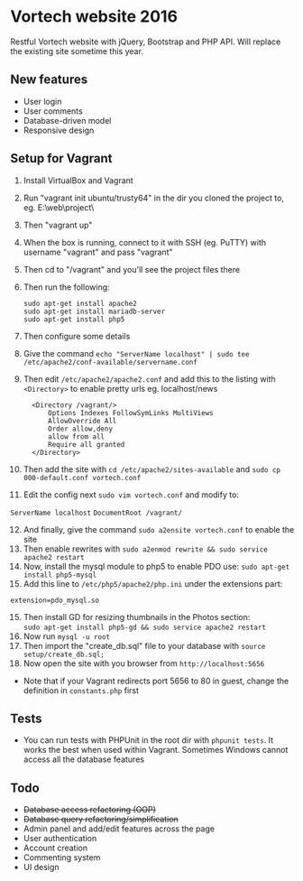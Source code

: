 # Vortech website 2016
Restful Vortech website with jQuery, Bootstrap and PHP API. Will replace the existing site sometime this year.

## New features
* User login  
* User comments  
* Database-driven model  
* Responsive design  

## Setup for Vagrant
1. Install VirtualBox and Vagrant
2. Run "vagrant init ubuntu/trusty64" in the dir you cloned the project to, eg. E:\web\project\
3. Then "vagrant up"
4. When the box is running, connect to it with SSH (eg. PuTTY) with username "vagrant" and pass "vagrant"
5. Then cd to "/vagrant" and you'll see the project files there
6. Then run the following:

   `sudo apt-get install apache2`  
   `sudo apt-get install mariadb-server`  
   `sudo apt-get install php5`  

7. Then configure some details
8. Give the command `echo "ServerName localhost" | sudo tee /etc/apache2/conf-available/servername.conf`
9. Then edit `/etc/apache2/apache2.conf` and add this to the listing with `<Directory>` to enable pretty urls eg. localhost/news

   ```
     <Directory /vagrant/>  
         Options Indexes FollowSymLinks MultiViews  
         AllowOverride All  
         Order allow,deny  
         allow from all  
         Require all granted  
     </Directory>  
   ```

10. Then add the site with `cd /etc/apache2/sites-available` and `sudo cp 000-default.conf vortech.conf`
11. Edit the config next `sudo vim vortech.conf` and modify to:  

   `ServerName localhost`
   `DocumentRoot /vagrant/`

12. And finally, give the command `sudo a2ensite vortech.conf` to enable the site
13. Then enable rewrites with `sudo a2enmod rewrite && sudo service apache2 restart`
14. Now, install the mysql module to php5 to enable PDO use: `sudo apt-get install php5-mysql`
14. Add this line to `/etc/php5/apache2/php.ini` under the extensions part:

  `extension=pdo_mysql.so`

15. Then install GD for resizing thumbnails in the Photos section:  
    `sudo apt-get install php5-gd && sudo service apache2 restart`
16. Now run `mysql -u root`
17. Then import the "create_db.sql" file to your database with `source setup/create_db.sql;`
18. Now open the site with you browser from `http://localhost:5656`
 * Note that if your Vagrant redirects port 5656 to 80 in guest, change the definition in `constants.php` first

## Tests
* You can run tests with PHPUnit in the root dir with `phpunit tests`. It works the best when used within Vagrant. Sometimes Windows cannot access all the database features

## Todo
* ~~Database access refactoring (OOP)~~  
* ~~Database query refactoring/simplification~~  
* Admin panel and add/edit features across the page  
* User authentication  
* Account creation  
* Commenting system  
* UI design
